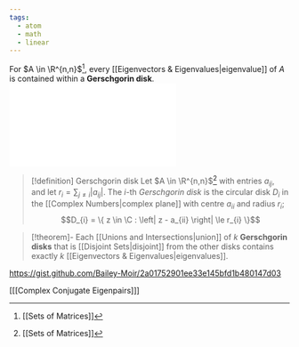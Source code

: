 ```yaml
---
tags:
  - atom
  - math
  - linear
---
```

For $A \in \R^{n,n}$[^1], every [[Eigenvectors & Eigenvalues|eigenvalue]] of $A$ is contained within a **Gerschgorin disk**.
![600|center](gerschgorins-theorem.excalidraw.md)

> [!definition] Gerschgorin disk
> Let $A \in \R^{n,n}$[^1] with entries $a_{ij}$, and let $r_i = \sum_{j\ne i}\left| a_{ij} \right|$.
> The $i$-th *Gerschgorin disk* is the circular disk $D_{i}$ in the [[Complex Numbers|complex plane]] with centre $a_{ii}$ and radius $r_{i}$;
> $$D_{i} = \{ z \in \C : \left| z - a_{ii} \right| \le r_{i} \}$$

> [!theorem]- Each [[Unions and Intersections|union]] of $k$ **Gerschgorin disks** that is [[Disjoint Sets|disjoint]] from the other disks contains exactly $k$ [[Eigenvectors & Eigenvalues|eigenvalues]].

https://gist.github.com/Bailey-Moir/2a01752901ee33e145bfd1b480147d03

\[[[Complex Conjugate Eigenpairs]]\]

[^1]: [[Sets of Matrices]]